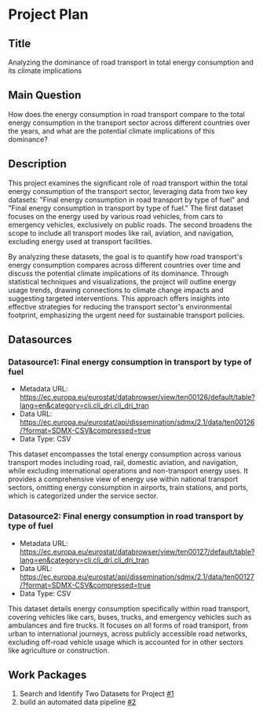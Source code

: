 # Project Plan

## Title

<!-- Give your project a short title. -->

Analyzing the dominance of road transport in total energy consumption and its climate implications

## Main Question

<!-- Think about one main question you want to answer based on the data. -->

How does the energy consumption in road transport compare to the total energy consumption in the transport sector across different countries over the years, and what are the potential climate implications of this dominance?

## Description

<!-- Describe your data science project in max. 200 words. Consider writing about why and how you attempt it. -->

This project examines the significant role of road transport within the total energy consumption of the transport sector, leveraging data from two key datasets: "Final energy consumption in road transport by type of fuel" and "Final energy consumption in transport by type of fuel." The first dataset focuses on the energy used by various road vehicles, from cars to emergency vehicles, exclusively on public roads. The second broadens the scope to include all transport modes like rail, aviation, and navigation, excluding energy used at transport facilities.

By analyzing these datasets, the goal is to quantify how road transport's energy consumption compares across different countries over time and discuss the potential climate implications of its dominance. Through statistical techniques and visualizations, the project will outline energy usage trends, drawing connections to climate change impacts and suggesting targeted interventions. This approach offers insights into effective strategies for reducing the transport sector's environmental footprint, emphasizing the urgent need for sustainable transport policies.

## Datasources

<!-- Describe each datasources you plan to use in a section. Use the prefic "DatasourceX" where X is the id of the datasource. -->

### Datasource1: Final energy consumption in transport by type of fuel

- Metadata URL: https://ec.europa.eu/eurostat/databrowser/view/ten00126/default/table?lang=en&category=cli.cli_dri.cli_dri_tran
- Data URL: https://ec.europa.eu/eurostat/api/dissemination/sdmx/2.1/data/ten00126/?format=SDMX-CSV&compressed=true
- Data Type: CSV

This dataset encompasses the total energy consumption across various transport modes including road, rail, domestic aviation, and navigation, while excluding international operations and non-transport energy uses. It provides a comprehensive view of energy use within national transport sectors, omitting energy consumption in airports, train stations, and ports, which is categorized under the service sector.

### Datasource2: Final energy consumption in road transport by type of fuel

- Metadata URL: https://ec.europa.eu/eurostat/databrowser/view/ten00127/default/table?lang=en&category=cli.cli_dri.cli_dri_tran
- Data URL: https://ec.europa.eu/eurostat/api/dissemination/sdmx/2.1/data/ten00127/?format=SDMX-CSV&compressed=true
- Data Type: CSV

This dataset details energy consumption specifically within road transport, covering vehicles like cars, buses, trucks, and emergency vehicles such as ambulances and fire trucks. It focuses on all forms of road transport, from urban to international journeys, across publicly accessible road networks, excluding off-road vehicle usage which is accounted for in other sectors like agriculture or construction.

## Work Packages

<!-- List of work packages ordered sequentially, each pointing to an issue with more details. -->

1. Search and Identify Two Datasets for Project [#1][i1]
2. build an automated data pipeline [#2][i2]

[i1]: https://github.com/arezooshafayani/made-project/issues/1
[i2]: https://github.com/arezooshafayani/made-project/issues/2
